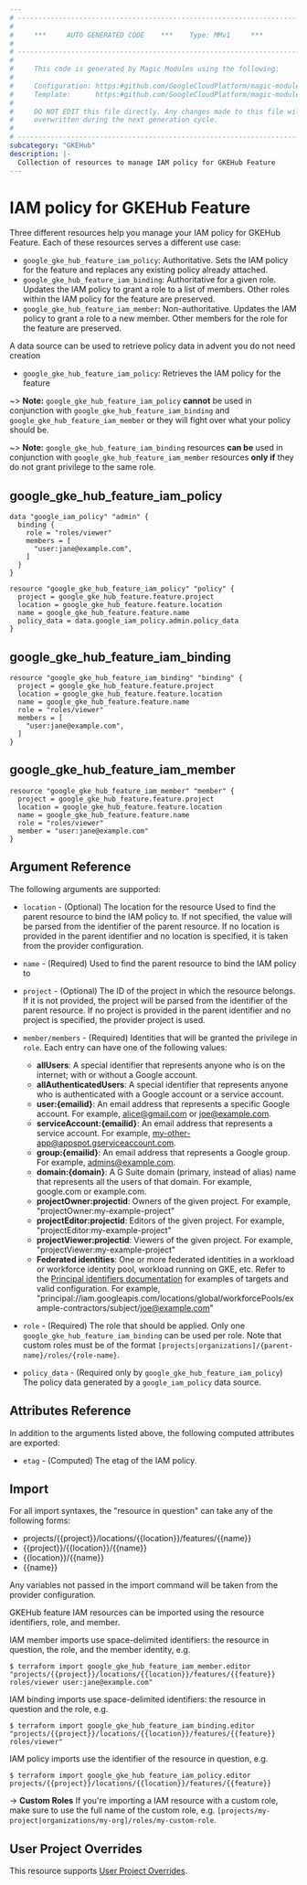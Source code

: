 ```yaml
---
# ----------------------------------------------------------------------------
#
#     ***     AUTO GENERATED CODE    ***    Type: MMv1     ***
#
# ----------------------------------------------------------------------------
#
#     This code is generated by Magic Modules using the following:
#
#     Configuration: https:#github.com/GoogleCloudPlatform/magic-modules/tree/main/mmv1/products/gkehub2/Feature.yaml
#     Template:      https:#github.com/GoogleCloudPlatform/magic-modules/tree/main/mmv1/templates/terraform/resource_iam.html.markdown.tmpl
#
#     DO NOT EDIT this file directly. Any changes made to this file will be
#     overwritten during the next generation cycle.
#
# ----------------------------------------------------------------------------
subcategory: "GKEHub"
description: |-
  Collection of resources to manage IAM policy for GKEHub Feature
---
```


# IAM policy for GKEHub Feature

Three different resources help you manage your IAM policy for GKEHub Feature. Each of these resources serves a different use case:

* `google_gke_hub_feature_iam_policy`: Authoritative. Sets the IAM policy for the feature and replaces any existing policy already attached.
* `google_gke_hub_feature_iam_binding`: Authoritative for a given role. Updates the IAM policy to grant a role to a list of members. Other roles within the IAM policy for the feature are preserved.
* `google_gke_hub_feature_iam_member`: Non-authoritative. Updates the IAM policy to grant a role to a new member. Other members for the role for the feature are preserved.

A data source can be used to retrieve policy data in advent you do not need creation

* `google_gke_hub_feature_iam_policy`: Retrieves the IAM policy for the feature

~> **Note:** `google_gke_hub_feature_iam_policy` **cannot** be used in conjunction with `google_gke_hub_feature_iam_binding` and `google_gke_hub_feature_iam_member` or they will fight over what your policy should be.

~> **Note:** `google_gke_hub_feature_iam_binding` resources **can be** used in conjunction with `google_gke_hub_feature_iam_member` resources **only if** they do not grant privilege to the same role.



## google_gke_hub_feature_iam_policy

```hcl
data "google_iam_policy" "admin" {
  binding {
    role = "roles/viewer"
    members = [
      "user:jane@example.com",
    ]
  }
}

resource "google_gke_hub_feature_iam_policy" "policy" {
  project = google_gke_hub_feature.feature.project
  location = google_gke_hub_feature.feature.location
  name = google_gke_hub_feature.feature.name
  policy_data = data.google_iam_policy.admin.policy_data
}
```

## google_gke_hub_feature_iam_binding

```hcl
resource "google_gke_hub_feature_iam_binding" "binding" {
  project = google_gke_hub_feature.feature.project
  location = google_gke_hub_feature.feature.location
  name = google_gke_hub_feature.feature.name
  role = "roles/viewer"
  members = [
    "user:jane@example.com",
  ]
}
```

## google_gke_hub_feature_iam_member

```hcl
resource "google_gke_hub_feature_iam_member" "member" {
  project = google_gke_hub_feature.feature.project
  location = google_gke_hub_feature.feature.location
  name = google_gke_hub_feature.feature.name
  role = "roles/viewer"
  member = "user:jane@example.com"
}
```


## Argument Reference

The following arguments are supported:

* `location` - (Optional) The location for the resource Used to find the parent resource to bind the IAM policy to. If not specified,
  the value will be parsed from the identifier of the parent resource. If no location is provided in the parent identifier and no
  location is specified, it is taken from the provider configuration.
* `name` - (Required) Used to find the parent resource to bind the IAM policy to

* `project` - (Optional) The ID of the project in which the resource belongs.
    If it is not provided, the project will be parsed from the identifier of the parent resource. If no project is provided in the parent identifier and no project is specified, the provider project is used.

* `member/members` - (Required) Identities that will be granted the privilege in `role`.
  Each entry can have one of the following values:
  * **allUsers**: A special identifier that represents anyone who is on the internet; with or without a Google account.
  * **allAuthenticatedUsers**: A special identifier that represents anyone who is authenticated with a Google account or a service account.
  * **user:{emailid}**: An email address that represents a specific Google account. For example, alice@gmail.com or joe@example.com.
  * **serviceAccount:{emailid}**: An email address that represents a service account. For example, my-other-app@appspot.gserviceaccount.com.
  * **group:{emailid}**: An email address that represents a Google group. For example, admins@example.com.
  * **domain:{domain}**: A G Suite domain (primary, instead of alias) name that represents all the users of that domain. For example, google.com or example.com.
  * **projectOwner:projectid**: Owners of the given project. For example, "projectOwner:my-example-project"
  * **projectEditor:projectid**: Editors of the given project. For example, "projectEditor:my-example-project"
  * **projectViewer:projectid**: Viewers of the given project. For example, "projectViewer:my-example-project"
  * **Federated identities**: One or more federated identities in a workload or workforce identity pool, workload running on GKE, etc. Refer to the [Principal identifiers documentation](https://cloud.google.com/iam/docs/principal-identifiers#allow) for examples of targets and valid configuration. For example, "principal://iam.googleapis.com/locations/global/workforcePools/example-contractors/subject/joe@example.com"

* `role` - (Required) The role that should be applied. Only one
    `google_gke_hub_feature_iam_binding` can be used per role. Note that custom roles must be of the format
    `[projects|organizations]/{parent-name}/roles/{role-name}`.

* `policy_data` - (Required only by `google_gke_hub_feature_iam_policy`) The policy data generated by
  a `google_iam_policy` data source.

## Attributes Reference

In addition to the arguments listed above, the following computed attributes are
exported:

* `etag` - (Computed) The etag of the IAM policy.

## Import

For all import syntaxes, the "resource in question" can take any of the following forms:

* projects/{{project}}/locations/{{location}}/features/{{name}}
* {{project}}/{{location}}/{{name}}
* {{location}}/{{name}}
* {{name}}

Any variables not passed in the import command will be taken from the provider configuration.

GKEHub feature IAM resources can be imported using the resource identifiers, role, and member.

IAM member imports use space-delimited identifiers: the resource in question, the role, and the member identity, e.g.
```
$ terraform import google_gke_hub_feature_iam_member.editor "projects/{{project}}/locations/{{location}}/features/{{feature}} roles/viewer user:jane@example.com"
```

IAM binding imports use space-delimited identifiers: the resource in question and the role, e.g.
```
$ terraform import google_gke_hub_feature_iam_binding.editor "projects/{{project}}/locations/{{location}}/features/{{feature}} roles/viewer"
```

IAM policy imports use the identifier of the resource in question, e.g.
```
$ terraform import google_gke_hub_feature_iam_policy.editor projects/{{project}}/locations/{{location}}/features/{{feature}}
```

-> **Custom Roles** If you're importing a IAM resource with a custom role, make sure to use the
 full name of the custom role, e.g. `[projects/my-project|organizations/my-org]/roles/my-custom-role`.

## User Project Overrides

This resource supports [User Project Overrides](https://registry.terraform.io/providers/hashicorp/google/latest/docs/guides/provider_reference#user_project_override).
